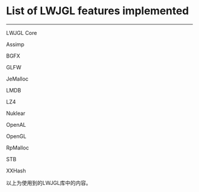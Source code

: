# List of LWJGL features implemented
---

LWJGL Core

Assimp

BGFX

GLFW

JeMalloc

LMDB

LZ4

Nuklear

OpenAL

OpenGL

RpMalloc

STB

XXHash

以上为使用到的LWJGL库中的内容。
